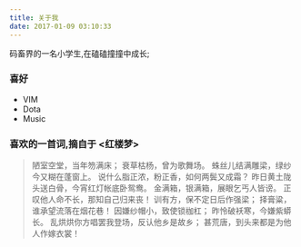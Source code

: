 ```yaml
---
title: 关于我 
date: 2017-01-09 03:10:33
---
```

码畜界的一名小学生,在磕磕撞撞中成长;

### 喜好 
- VIM
- Dota
- Music

### 喜欢的一首词,摘自于 <红楼梦>
> 陋室空堂，当年笏满床；
> 衰草枯杨，曾为歌舞场。 
> 蛛丝儿结满雕梁，绿纱今又糊在蓬窗上。
> 说什么脂正浓，粉正香，如何两鬓又成霜？ 
> 昨日黄土陇头送白骨，今宵红灯帐底卧鸳鸯。 
> 金满箱，银满箱，展眼乞丐人皆谤。
> 正叹他人命不长，那知自己归来丧！ 
> 训有方，保不定日后作强梁；
> 择膏粱，谁承望流落在烟花巷！ 
> 因嫌纱帽小，致使锁枷杠；
> 昨怜破袄寒，今嫌紫蟒长。 
> 乱烘烘你方唱罢我登场，反认他乡是故乡；
> 甚荒唐，到头来都是为他人作嫁衣裳！





